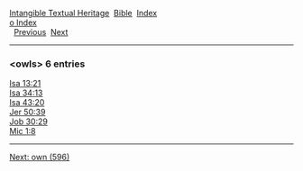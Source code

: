 [Intangible Textual Heritage](../../index)  [Bible](../index) 
[Index](index)   
[o Index](_o_)  
  [Previous](c08178)  [Next](c08180) 

------------------------------------------------------------------------

### &lt;owls&gt; 6 entries

[Isa 13:21](../kjv/isa013.htm#021)  
[Isa 34:13](../kjv/isa034.htm#013)  
[Isa 43:20](../kjv/isa043.htm#020)  
[Jer 50:39](../kjv/jer050.htm#039)  
[Job 30:29](../kjv/job030.htm#029)  
[Mic 1:8](../kjv/mic001.htm#008)  

------------------------------------------------------------------------

[Next: own (596)](c08180)
